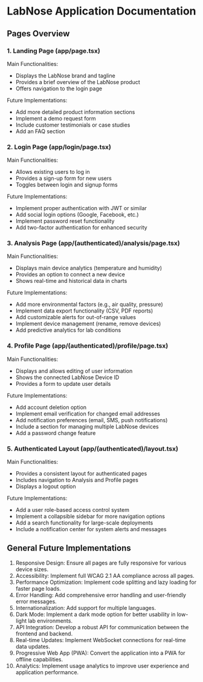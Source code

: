 # LabNose Application Documentation

## Pages Overview

### 1. Landing Page (app/page.tsx)

Main Functionalities:
- Displays the LabNose brand and tagline
- Provides a brief overview of the LabNose product
- Offers navigation to the login page

Future Implementations:
- Add more detailed product information sections
- Implement a demo request form
- Include customer testimonials or case studies
- Add an FAQ section

### 2. Login Page (app/login/page.tsx)

Main Functionalities:
- Allows existing users to log in
- Provides a sign-up form for new users
- Toggles between login and signup forms

Future Implementations:
- Implement proper authentication with JWT or similar
- Add social login options (Google, Facebook, etc.)
- Implement password reset functionality
- Add two-factor authentication for enhanced security

### 3. Analysis Page (app/(authenticated)/analysis/page.tsx)

Main Functionalities:
- Displays main device analytics (temperature and humidity)
- Provides an option to connect a new device
- Shows real-time and historical data in charts

Future Implementations:
- Add more environmental factors (e.g., air quality, pressure)
- Implement data export functionality (CSV, PDF reports)
- Add customizable alerts for out-of-range values
- Implement device management (rename, remove devices)
- Add predictive analytics for lab conditions

### 4. Profile Page (app/(authenticated)/profile/page.tsx)

Main Functionalities:
- Displays and allows editing of user information
- Shows the connected LabNose Device ID
- Provides a form to update user details

Future Implementations:
- Add account deletion option
- Implement email verification for changed email addresses
- Add notification preferences (email, SMS, push notifications)
- Include a section for managing multiple LabNose devices
- Add a password change feature

### 5. Authenticated Layout (app/(authenticated)/layout.tsx)

Main Functionalities:
- Provides a consistent layout for authenticated pages
- Includes navigation to Analysis and Profile pages
- Displays a logout option

Future Implementations:
- Add a user role-based access control system
- Implement a collapsible sidebar for more navigation options
- Add a search functionality for large-scale deployments
- Include a notification center for system alerts and messages

## General Future Implementations

1. Responsive Design: Ensure all pages are fully responsive for various device sizes.
2. Accessibility: Implement full WCAG 2.1 AA compliance across all pages.
3. Performance Optimization: Implement code splitting and lazy loading for faster page loads.
4. Error Handling: Add comprehensive error handling and user-friendly error messages.
5. Internationalization: Add support for multiple languages.
6. Dark Mode: Implement a dark mode option for better usability in low-light lab environments.
7. API Integration: Develop a robust API for communication between the frontend and backend.
8. Real-time Updates: Implement WebSocket connections for real-time data updates.
9. Progressive Web App (PWA): Convert the application into a PWA for offline capabilities.
10. Analytics: Implement usage analytics to improve user experience and application performance.
